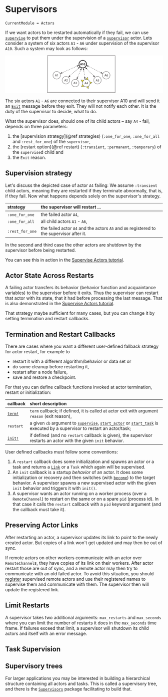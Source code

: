 # Supervisors

```@meta
CurrentModule = Actors
```

If we want actors to be restarted automatically if they fail, we can use [`supervise`](@ref) to put them under the supervision of a [`supervisor`](@ref) actor. Lets consider a system of six actors `A1` - `A6` under supervision of the supervisor `A10`. Such a system may look as follows:

![supervisor](../assets/supervisor.svg)

The six actors `A1` - `A6` are connected to their supervisor A10 and will send it an [`Exit`](@ref) message before they exit. They will not notify each other. It is the duty of the supervisor to decide, what to do.

What the supervisor does, should one of its child actors – say `A4` - fail, depends on three parameters:

1. the [supervision strategy](@ref strategies) (`:one_for_one`, `:one_for_all` and `:rest_for_one`) of the `supervisor`,
2. the [restart option](@ref restart) (`:transient`, `:permanent`, `:temporary`) of the `supervise`d child and
3. the `Exit` reason.

## Supervision strategy

Let's discuss the depicted case of actor `A4` failing: We assume `:transient` child actors, meaning they are restarted if they terminate abnormally, that is, if they fail. Now what happens depends solely on the supervisor's strategy.

| strategy | the supervisor will restart ...|
|:---------|:----------------------------|
| `:one_for_one` | the failed actor `A4`, |
| `:one_for_all` | all child actors `A1` - `A6`, |
| `:rest_for_one` | the failed actor `A4` and the actors `A5` and `A6` registered to the supervisor after it. |

In the second and third case the other actors are shutdown by the supervisor before being restarted.

You can see this in action in the [Supervise Actors tutorial](../tutorial/supervise.md).

## Actor State Across Restarts

A failing actor transfers its behavior (behavior function and acquaintance variables) to the supervisor before it exits. Thus the supervisor can restart that actor with its state, that it had before processing the last message. That is also demonstrated in the [Supervise Actors tutorial](../tutorial/supervise.md).

That strategy maybe sufficient for many cases, but you can change it by setting termination and restart callbacks.

## Termination and Restart Callbacks

There are cases where you want a different user-defined fallback strategy for actor restart, for example to

- restart it with a different algorithm/behavior or data set or
- do some cleanup before restarting it,
- restart after a node failure,
- save and restore a checkpoint.

For that you can define callback functions invoked at actor termination, restart or initialization:

| callback | short description |
|:---------|:------------------|
| [`term!`](@ref) | `term` callback; if defined, it is called at actor exit with argument `reason` (exit reason), |
| `restart` | a given `cb` argument to [`supervise`](@ref), [`start_actor`](@ref) or [`start_task`](@ref) is executed by a supervisor to restart an actor/task; |
| [`init!`](@ref) | if defined (and no `restart` callback is given), the supervisor restarts an actor with the given `init` behavior. |

User defined callbacks must follow some conventions:

1. A `restart` callback does some initialization and spawns an actor or a task and returns a [`Link`](@ref) or a `Task` which  again will be supervised.
2. An `init` callback is a startup *behavior* of an actor. It does some initialization or recovery and then switches (with [`become`](@ref)) to the target behavior. A supervisor spawns a new supervised actor with the given `init` behavior and triggers it with `init()`.
3. A supervisor wants an actor running on a worker process (over a `RemoteChannel`) to restart on the same or on a spare `pid` (process id). In that case it calls the `restart` callback with a `pid` keyword argument (and the callback must take it).

## Preserving Actor Links

After restarting an actor, a supervisor updates its link to point to the newly created actor. But copies of a link won't get updated and may then be out of sync.

If remote actors on other workers communicate with an actor over `RemoteChannel`s, they have copies of its link on their workers. After actor restart those are out of sync, and a remote actor may then try to communicate with an old failed actor. To avoid this situation, you should [register](../howto/register.md) supervised remote actors and use their registered names to supervise them and communicate with them. The supervisor then will update the registered link.

## Limit Restarts

A supervisor takes two additional arguments: `max_restarts` and `max_seconds` where you can limit the number of restarts it does in the `max_seconds` time frame. If failures exceed that limit, a supervisor will shutdown its child actors and itself with an error message.

## Task Supervision

## Supervisory trees

For larger applications you may be interested in building a hierarchical structure containing all actors and tasks. This is called a supervisory tree, and there is the [`Supervisors`](https://github.com/JuliaActors/Supervisors.jl) package facilitating to build that.
